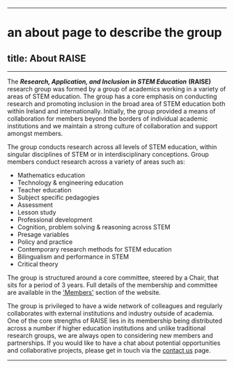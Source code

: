 


---
# an about page to describe the group
title: About RAISE 
---


---
The ***Research, Application, and Inclusion in STEM Education*** **(RAISE)** research group was formed by a group of academics working in a variety of areas of STEM education. The group has a core emphasis on conducting research and promoting inclusion in the broad area of STEM education both within Ireland and internationally. Initially, the group provided a means of collaboration for members beyond the borders of individual academic institutions and we maintain a strong culture of collaboration and support amongst members. 

The group conducts research across all levels of STEM education, within singular disciplines of STEM or in interdisciplinary conceptions. Group members conduct research across a variety of areas such as:

- Mathematics education 
- Technology & engineering education 
- Teacher education 
- Subject specific pedagogies 
- Assessment
- Lesson study
- Professional development 
- Cognition, problem solving & reasoning across STEM
- Presage variables 
- Policy and practice 
- Contemporary research methods for STEM education
- Bilingualism and performance in STEM 
- Critical theory


The group is structured around a core committee, steered by a Chair, that sits for a period of 3 years. Full details of the membership and committee are available in the ['Members'](../people/people.md) section of the website. 



The group is privileged to have a wide network of colleagues and regularly collaborates with external institutions and industry outside of academia. One of the core strengths of RAISE lies in its membership being distributed across a number if higher education institutions and unlike traditional research groups, we are always open to considering new members and partnerships. If you would like to have a chat about potential opportunities and collaborative projects, please get in touch via the [contact us](../contact/contact.md) page. 

---